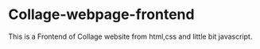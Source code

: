 # Collage-webpage-frontend
This is a Frontend of Collage website from html,css and little bit javascript.
